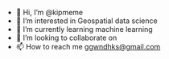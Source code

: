 - 👋 Hi, I’m @kipmeme
- 👀 I’m interested in Geospatial data science
- 🌱 I’m currently learning machine learning
- 💞️ I’m looking to collaborate on 
- 📫 How to reach me ggwndhks@gmail.com

<!---
kipmeme/kipmeme is a ✨ special ✨ repository because its `README.md` (this file) appears on your GitHub profile.
You can click the Preview link to take a look at your changes.
--->
